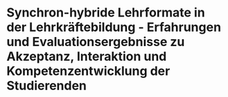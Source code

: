 # Synchron-hybride Lehrformate in der Lehrkräftebildung - Erfahrungen und Evaluationsergebnisse zu Akzeptanz, Interaktion und Kompetenzentwicklung der Studierenden  